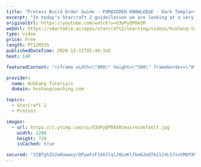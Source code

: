 ```yaml
---
title: "Protoss Build Order Guide - FORBIDDEN KNOWLEDGE - Dark Templars @ 4:25 !"
excerpt: "In today's Starcraft 2 guide/lesson we are looking at a very powerful protoss vs zerg build order. We drop dark templars at 4:24 and at the same time harass another bases drones with 3 adepts. Very difficult for zerg to defend.  Protoss Build Order Guide - Protoss vs Zerg - Dark Templar Drop #BuildOrder"
originalUrl: https://youtube.com/watch?v=d3UPyQPRA5M
webUrl: https://smartable.ai/apps/starcraft2/learning/videos/hushang-tutorials-protoss-build-order-guide-forbidden-knowledge-dark-templars-425-/
type: video
price: Free
length: PT12M33S
publishedDateTime: 2020-12-11T05:49:34Z
heat: 140

featuredContent: "<iframe width=\"800\" height=\"500\" frameborder=\"0\" src=\"https://www.youtube.com/embed/d3UPyQPRA5M\" allow=\"accelerometer; autoplay; encrypted-media; gyroscope; picture-in-picture\" allowfullscreen></iframe>"

provider:
  name: HuShang Tutorials
  domain: hushangcoaching.com

topics:
  - StarCraft 2
  - Protoss

images:
  - url: https://i.ytimg.com/vi/d3UPyQPRA5M/maxresdefault.jpg
    width: 1280
    height: 720
    isCached: true

secured: "22BTghZU2a6owwsyrQPywFsF1X0JlqlJ0LeKlfkm62oQTk21J4LS7xsVMUYXMLAPX/XZ6gK8MCYRB4qRmuLM0rQKwmbBU2KMOGHQ2jkWHKCiP3jRaMYam0z/kLHIO/dy1iLfzyw0Fdoh9nzxLRUXHxleymvRwdnTnuL4kOJfV5VNpPWAAngh3KRBVK6cp8ZR3Wy2q1W8/uRlVmH8a+ZGDsECe9GgXCeFl5yJN8eenKJoYCno4LwXyQq+MMpp+1PU86WynfdSkXaXEN1Gw6YzRytAo2zlP79gzjzHhN4zj0+oPdN+TEsFkGH1k72ul9zX/vsRjDcz4CtcWVBi0jneUNrbWrVzu2ajcFLfsyMZ9O4gupfzi8Wo2KQ5g04NmmeYAvF2sLLyQq9qQq8MWrgCbfPJnG6ay1b112hwOBBQzB4=;xoERSo5Zr8KothrrNnIRRQ=="
---
```


